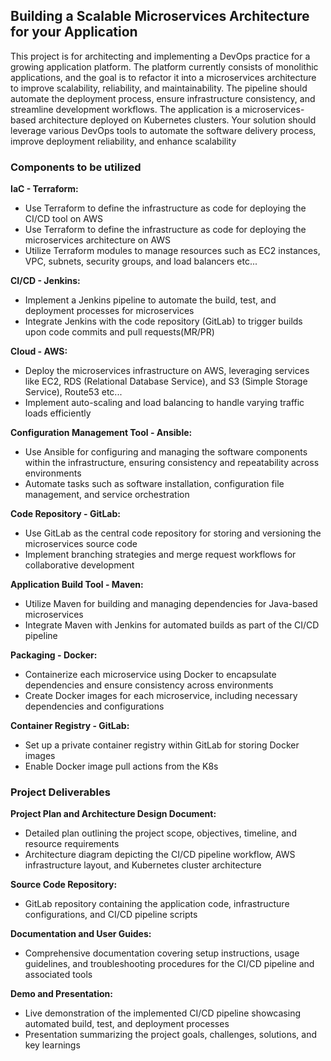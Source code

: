 ## Building a Scalable Microservices Architecture for your Application
This project is for architecting and implementing a DevOps practice for a growing application platform. The platform currently consists of monolithic applications, and the goal is to refactor it into a microservices architecture to improve scalability, reliability, and maintainability. The pipeline should automate the deployment process, ensure infrastructure consistency, and streamline development workflows. The application is a microservices-based architecture deployed on Kubernetes clusters. Your solution should leverage various DevOps tools to automate the software delivery process, improve deployment reliability, and enhance scalability

### Components to be utilized
**IaC - Terraform:**
- Use Terraform to define the infrastructure as code for deploying the CI/CD tool on AWS
- Use Terraform to define the infrastructure as code for deploying the microservices architecture on AWS
- Utilize Terraform modules to manage resources such as EC2 instances, VPC, subnets, security groups, and load balancers etc...

**CI/CD - Jenkins:**
- Implement a Jenkins pipeline to automate the build, test, and deployment processes for microservices
- Integrate Jenkins with the code repository (GitLab) to trigger builds upon code commits and pull requests(MR/PR)

**Cloud - AWS:**
- Deploy the microservices infrastructure on AWS, leveraging services like EC2, RDS (Relational Database Service), and S3 (Simple Storage Service), Route53 etc...
- Implement auto-scaling and load balancing to handle varying traffic loads efficiently

**Configuration Management Tool - Ansible:**
- Use Ansible for configuring and managing the software components within the infrastructure, ensuring consistency and repeatability across environments
- Automate tasks such as software installation, configuration file management, and service orchestration

**Code Repository - GitLab:**
- Use GitLab as the central code repository for storing and versioning the microservices source code
- Implement branching strategies and merge request workflows for collaborative development

**Application Build Tool - Maven:**
- Utilize Maven for building and managing dependencies for Java-based microservices
- Integrate Maven with Jenkins for automated builds as part of the CI/CD pipeline

**Packaging - Docker:**
-  Containerize each microservice using Docker to encapsulate dependencies and ensure consistency across environments
-  Create Docker images for each microservice, including necessary dependencies and configurations

**Container Registry - GitLab:**
- Set up a private container registry within GitLab for storing Docker images
- Enable Docker image pull actions from the K8s

### Project Deliverables
**Project Plan and Architecture Design Document:**
- Detailed plan outlining the project scope, objectives, timeline, and resource requirements
- Architecture diagram depicting the CI/CD pipeline workflow, AWS infrastructure layout, and Kubernetes cluster architecture

**Source Code Repository:**
-  GitLab repository containing the application code, infrastructure configurations, and CI/CD pipeline scripts

**Documentation and User Guides:**
- Comprehensive documentation covering setup instructions, usage guidelines, and troubleshooting procedures for the CI/CD pipeline and associated tools

**Demo and Presentation:**
- Live demonstration of the implemented CI/CD pipeline showcasing automated build, test, and deployment processes
- Presentation summarizing the project goals, challenges, solutions, and key learnings

